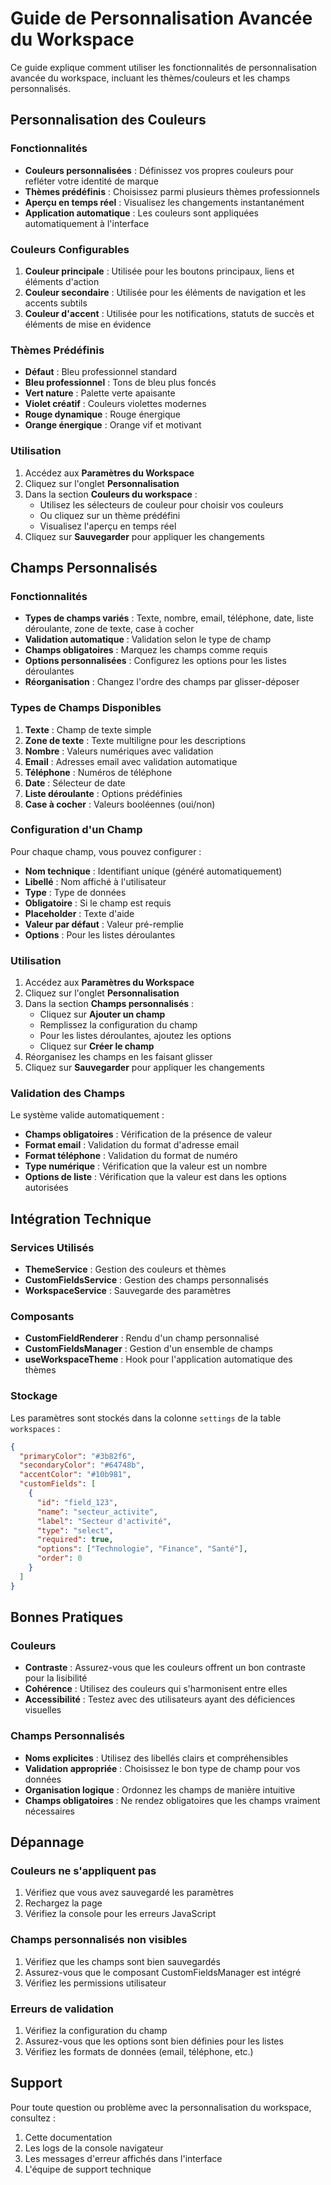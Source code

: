 # Guide de Personnalisation Avancée du Workspace

Ce guide explique comment utiliser les fonctionnalités de personnalisation avancée du workspace, incluant les thèmes/couleurs et les champs personnalisés.

## Personnalisation des Couleurs

### Fonctionnalités

- **Couleurs personnalisées** : Définissez vos propres couleurs pour refléter votre identité de marque
- **Thèmes prédéfinis** : Choisissez parmi plusieurs thèmes professionnels
- **Aperçu en temps réel** : Visualisez les changements instantanément
- **Application automatique** : Les couleurs sont appliquées automatiquement à l'interface

### Couleurs Configurables

1. **Couleur principale** : Utilisée pour les boutons principaux, liens et éléments d'action
2. **Couleur secondaire** : Utilisée pour les éléments de navigation et les accents subtils
3. **Couleur d'accent** : Utilisée pour les notifications, statuts de succès et éléments de mise en évidence

### Thèmes Prédéfinis

- **Défaut** : Bleu professionnel standard
- **Bleu professionnel** : Tons de bleu plus foncés
- **Vert nature** : Palette verte apaisante
- **Violet créatif** : Couleurs violettes modernes
- **Rouge dynamique** : Rouge énergique
- **Orange énergique** : Orange vif et motivant

### Utilisation

1. Accédez aux **Paramètres du Workspace**
2. Cliquez sur l'onglet **Personnalisation**
3. Dans la section **Couleurs du workspace** :
   - Utilisez les sélecteurs de couleur pour choisir vos couleurs
   - Ou cliquez sur un thème prédéfini
   - Visualisez l'aperçu en temps réel
4. Cliquez sur **Sauvegarder** pour appliquer les changements

## Champs Personnalisés

### Fonctionnalités

- **Types de champs variés** : Texte, nombre, email, téléphone, date, liste déroulante, zone de texte, case à cocher
- **Validation automatique** : Validation selon le type de champ
- **Champs obligatoires** : Marquez les champs comme requis
- **Options personnalisées** : Configurez les options pour les listes déroulantes
- **Réorganisation** : Changez l'ordre des champs par glisser-déposer

### Types de Champs Disponibles

1. **Texte** : Champ de texte simple
2. **Zone de texte** : Texte multiligne pour les descriptions
3. **Nombre** : Valeurs numériques avec validation
4. **Email** : Adresses email avec validation automatique
5. **Téléphone** : Numéros de téléphone
6. **Date** : Sélecteur de date
7. **Liste déroulante** : Options prédéfinies
8. **Case à cocher** : Valeurs booléennes (oui/non)

### Configuration d'un Champ

Pour chaque champ, vous pouvez configurer :

- **Nom technique** : Identifiant unique (généré automatiquement)
- **Libellé** : Nom affiché à l'utilisateur
- **Type** : Type de données
- **Obligatoire** : Si le champ est requis
- **Placeholder** : Texte d'aide
- **Valeur par défaut** : Valeur pré-remplie
- **Options** : Pour les listes déroulantes

### Utilisation

1. Accédez aux **Paramètres du Workspace**
2. Cliquez sur l'onglet **Personnalisation**
3. Dans la section **Champs personnalisés** :
   - Cliquez sur **Ajouter un champ**
   - Remplissez la configuration du champ
   - Pour les listes déroulantes, ajoutez les options
   - Cliquez sur **Créer le champ**
4. Réorganisez les champs en les faisant glisser
5. Cliquez sur **Sauvegarder** pour appliquer les changements

### Validation des Champs

Le système valide automatiquement :

- **Champs obligatoires** : Vérification de la présence de valeur
- **Format email** : Validation du format d'adresse email
- **Format téléphone** : Validation du format de numéro
- **Type numérique** : Vérification que la valeur est un nombre
- **Options de liste** : Vérification que la valeur est dans les options autorisées

## Intégration Technique

### Services Utilisés

- **ThemeService** : Gestion des couleurs et thèmes
- **CustomFieldsService** : Gestion des champs personnalisés
- **WorkspaceService** : Sauvegarde des paramètres

### Composants

- **CustomFieldRenderer** : Rendu d'un champ personnalisé
- **CustomFieldsManager** : Gestion d'un ensemble de champs
- **useWorkspaceTheme** : Hook pour l'application automatique des thèmes

### Stockage

Les paramètres sont stockés dans la colonne `settings` de la table `workspaces` :

```json
{
  "primaryColor": "#3b82f6",
  "secondaryColor": "#64748b", 
  "accentColor": "#10b981",
  "customFields": [
    {
      "id": "field_123",
      "name": "secteur_activite",
      "label": "Secteur d'activité",
      "type": "select",
      "required": true,
      "options": ["Technologie", "Finance", "Santé"],
      "order": 0
    }
  ]
}
```

## Bonnes Pratiques

### Couleurs

- **Contraste** : Assurez-vous que les couleurs offrent un bon contraste pour la lisibilité
- **Cohérence** : Utilisez des couleurs qui s'harmonisent entre elles
- **Accessibilité** : Testez avec des utilisateurs ayant des déficiences visuelles

### Champs Personnalisés

- **Noms explicites** : Utilisez des libellés clairs et compréhensibles
- **Validation appropriée** : Choisissez le bon type de champ pour vos données
- **Organisation logique** : Ordonnez les champs de manière intuitive
- **Champs obligatoires** : Ne rendez obligatoires que les champs vraiment nécessaires

## Dépannage

### Couleurs ne s'appliquent pas

1. Vérifiez que vous avez sauvegardé les paramètres
2. Rechargez la page
3. Vérifiez la console pour les erreurs JavaScript

### Champs personnalisés non visibles

1. Vérifiez que les champs sont bien sauvegardés
2. Assurez-vous que le composant CustomFieldsManager est intégré
3. Vérifiez les permissions utilisateur

### Erreurs de validation

1. Vérifiez la configuration du champ
2. Assurez-vous que les options sont bien définies pour les listes
3. Vérifiez les formats de données (email, téléphone, etc.)

## Support

Pour toute question ou problème avec la personnalisation du workspace, consultez :

1. Cette documentation
2. Les logs de la console navigateur
3. Les messages d'erreur affichés dans l'interface
4. L'équipe de support technique